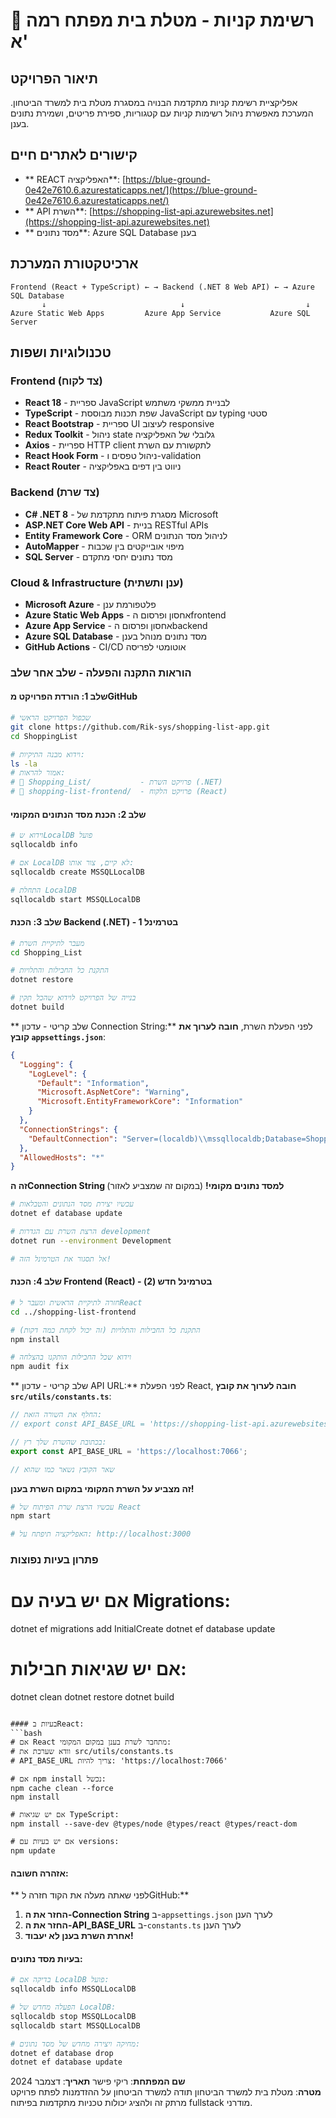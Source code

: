 # 🛒 רשימת קניות - מטלת בית מפתח רמה א'

##  תיאור הפרויקט

אפליקציית רשימת קניות מתקדמת הבנויה במסגרת מטלת בית למשרד הביטחון. המערכת מאפשרת ניהול רשימות קניות עם קטגוריות, ספירת פריטים, ושמירת נתונים בענן.

##  קישורים לאתרים חיים

- ** REACT האפליקציה**: [https://blue-ground-0e42e7610.6.azurestaticapps.net/](https://blue-ground-0e42e7610.6.azurestaticapps.net/)
- ** API השרת**: [https://shopping-list-api.azurewebsites.net](https://shopping-list-api.azurewebsites.net)
- ** מסד נתונים**: Azure SQL Database בענן

##  ארכיטקטורת המערכת

```
Frontend (React + TypeScript) ← → Backend (.NET 8 Web API) ← → Azure SQL Database
       ↓                              ↓                           ↓
Azure Static Web Apps         Azure App Service           Azure SQL Server
```

##  טכנולוגיות ושפות

### Frontend (צד לקוח)
- **React 18** - ספריית JavaScript לבניית ממשקי משתמש
- **TypeScript** - שפת תכנות מבוססת JavaScript עם typing סטטי
- **React Bootstrap** - ספריית UI לעיצוב responsive
- **Redux Toolkit** - ניהול state גלובלי של האפליקציה
- **Axios** - ספריית HTTP client לתקשורת עם השרת
- **React Hook Form** - ניהול טפסים ו-validation
- **React Router** - ניווט בין דפים באפליקציה

### Backend (צד שרת)
- **C# .NET 8** - מסגרת פיתוח מתקדמת של Microsoft
- **ASP.NET Core Web API** - בניית RESTful APIs
- **Entity Framework Core** - ORM לניהול מסד הנתונים
- **AutoMapper** - מיפוי אובייקטים בין שכבות
- **SQL Server** - מסד נתונים יחסי מתקדם

### Cloud & Infrastructure (ענן ותשתית)
- **Microsoft Azure** - פלטפורמת ענן
- **Azure Static Web Apps** - אחסון ופרסום הfrontend
- **Azure App Service** - אחסון ופרסום הbackend
- **Azure SQL Database** - מסד נתונים מנוהל בענן
- **GitHub Actions** - CI/CD אוטומטי לפריסה





 

### הוראות התקנה והפעלה - שלב אחר שלב

#### שלב 1: הורדת הפרויקט מGitHub
```bash
# שכפול הפרויקט הראשי
git clone https://github.com/Rik-sys/shopping-list-app.git
cd ShoppingList

# וידוא מבנה התיקיות:
ls -la
# אמור להראות:
# 📁 Shopping_List/           - פרויקט השרת (.NET)
# 📁 shopping-list-frontend/  - פרויקט הלקוח (React)
```

#### שלב 2: הכנת מסד הנתונים המקומי
```bash
# וידוא שLocalDB פועל
sqllocaldb info

# אם LocalDB לא קיים, צור אותו:
sqllocaldb create MSSQLLocalDB

# התחלת LocalDB
sqllocaldb start MSSQLLocalDB
```

#### שלב 3: הכנת Backend (.NET) - בטרמינל 1
```bash
# מעבר לתיקיית השרת
cd Shopping_List

# התקנת כל החבילות והתלויות
dotnet restore

# בנייה של הפרויקט לוידוא שהכל תקין
dotnet build
```

** שלב קריטי - עדכון Connection String:**
לפני הפעלת השרת, **חובה לערוך את קובץ `appsettings.json`**:

```json
{
  "Logging": {
    "LogLevel": {
      "Default": "Information",
      "Microsoft.AspNetCore": "Warning",
      "Microsoft.EntityFrameworkCore": "Information"
    }
  },
  "ConnectionStrings": {
    "DefaultConnection": "Server=(localdb)\\mssqllocaldb;Database=ShoppingListDB;Trusted_Connection=true;TrustServerCertificate=true;MultipleActiveResultSets=true"
  },
  "AllowedHosts": "*"
}
```

**זה הConnection String למסד נתונים מקומי!** (במקום זה שמצביע לאזור)

```bash
# עכשיו יצירת מסד הנתונים והטבלאות
dotnet ef database update

# הרצת השרת עם הגדרות development
dotnet run --environment Development

# אל תסגור את הטרמינל הזה!
```

#### שלב 4: הכנת Frontend (React) - בטרמינל חדש (2)
```bash
# חזרה לתיקיית הראשית ומעבר לReact
cd ../shopping-list-frontend

# התקנת כל החבילות והתלויות (זה יכול לקחת כמה דקות)
npm install

# וידוא שכל החבילות הותקנו בהצלחה
npm audit fix
```

** שלב קריטי - עדכון API URL:**
לפני הפעלת React, **חובה לערוך את קובץ `src/utils/constants.ts`**:

```typescript
// החלף את השורה הזאת:
// export const API_BASE_URL = 'https://shopping-list-api.azurewebsites.net';

// בכתובת שהשרת שלך רץ:
export const API_BASE_URL = 'https://localhost:7066';

// שאר הקובץ נשאר כמו שהוא

```

**זה מצביע על השרת המקומי במקום השרת בענן!**

```bash
# עכשיו הרצת שרת הפיתוח של React
npm start

# האפליקציה תיפתח על: http://localhost:3000
```


###  פתרון בעיות נפוצות


# אם יש בעיה עם Migrations:
dotnet ef migrations add InitialCreate
dotnet ef database update

# אם יש שגיאות חבילות:
dotnet clean
dotnet restore
dotnet build
```

#### בעיות בReact:
```bash
# אם React מתחבר לשרת בענן במקום המקומי:
# וודא שערכת את src/utils/constants.ts
# API_BASE_URL צריך להיות: 'https://localhost:7066'

# אם npm install נכשל:
npm cache clean --force
npm install

# אם יש שגיאות TypeScript:
npm install --save-dev @types/node @types/react @types/react-dom

# אם יש בעיות עם versions:
npm update
```

#### אזהרה חשובה: 
** לפני שאתה מעלה את הקוד חזרה לGitHub:**
1. **החזר את ה-Connection String** ב-`appsettings.json` לערך הענן
2. **החזר את ה-API_BASE_URL** ב-`constants.ts` לערך הענן
3. **אחרת השרת בענן לא יעבוד!**

#### בעיות מסד נתונים:
```bash
# בדיקה אם LocalDB פועל:
sqllocaldb info MSSQLLocalDB

# הפעלה מחדש של LocalDB:
sqllocaldb stop MSSQLLocalDB
sqllocaldb start MSSQLLocalDB

# מחיקה ויצירה מחדש של מסד נתונים:
dotnet ef database drop
dotnet ef database update
```




**שם המפתחת**: ריקי פישר 
**תאריך**: דצמבר 2024  
**מטרה**: מטלת בית למשרד הביטחון 
תודה למשרד הביטחון על ההזדמנות לפתח פרויקט מרתק זה ולהציג יכולות טכניות מתקדמות בפיתוח fullstack מודרני.
